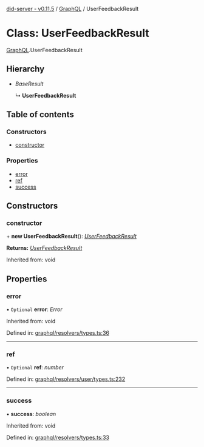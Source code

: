 [did-server - v0.11.5](../README.md) / [GraphQL](../modules/graphql.md) / UserFeedbackResult

# Class: UserFeedbackResult

[GraphQL](../modules/graphql.md).UserFeedbackResult

## Hierarchy

* *BaseResult*

  ↳ **UserFeedbackResult**

## Table of contents

### Constructors

- [constructor](graphql.userfeedbackresult.md#constructor)

### Properties

- [error](graphql.userfeedbackresult.md#error)
- [ref](graphql.userfeedbackresult.md#ref)
- [success](graphql.userfeedbackresult.md#success)

## Constructors

### constructor

\+ **new UserFeedbackResult**(): [*UserFeedbackResult*](graphql.userfeedbackresult.md)

**Returns:** [*UserFeedbackResult*](graphql.userfeedbackresult.md)

Inherited from: void

## Properties

### error

• `Optional` **error**: *Error*

Inherited from: void

Defined in: [graphql/resolvers/types.ts:36](https://github.com/Puzzlepart/did/blob/dev/server/graphql/resolvers/types.ts#L36)

___

### ref

• `Optional` **ref**: *number*

Defined in: [graphql/resolvers/user/types.ts:232](https://github.com/Puzzlepart/did/blob/dev/server/graphql/resolvers/user/types.ts#L232)

___

### success

• **success**: *boolean*

Inherited from: void

Defined in: [graphql/resolvers/types.ts:33](https://github.com/Puzzlepart/did/blob/dev/server/graphql/resolvers/types.ts#L33)
